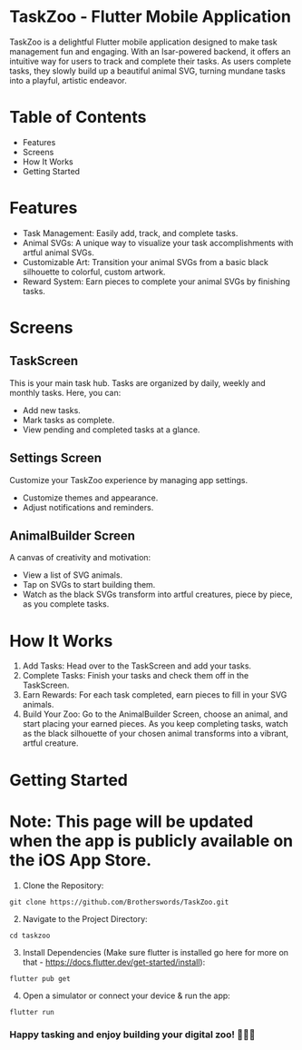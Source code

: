 # TaskZoo - Flutter Mobile Application
TaskZoo is a delightful Flutter mobile application designed to make task management fun and engaging. With an Isar-powered backend, it offers an intuitive way for users to track and complete their tasks. As users complete tasks, they slowly build up a beautiful animal SVG, turning mundane tasks into a playful, artistic endeavor.

# Table of Contents
- Features
- Screens
- How It Works
- Getting Started

# Features
- Task Management: Easily add, track, and complete tasks.
- Animal SVGs: A unique way to visualize your task accomplishments with artful animal SVGs.
- Customizable Art: Transition your animal SVGs from a basic black silhouette to colorful, custom artwork.
- Reward System: Earn pieces to complete your animal SVGs by finishing tasks.
# Screens
## TaskScreen
This is your main task hub. Tasks are organized by daily, weekly and monthly tasks. Here, you can:

- Add new tasks.
- Mark tasks as complete.
- View pending and completed tasks at a glance.

## Settings Screen
Customize your TaskZoo experience by managing app settings.
- Customize themes and appearance.
- Adjust notifications and reminders.

## AnimalBuilder Screen
A canvas of creativity and motivation:

- View a list of SVG animals.
- Tap on SVGs to start building them.
- Watch as the black SVGs transform into artful creatures, piece by piece, as you complete tasks.

# How It Works
1. Add Tasks: Head over to the TaskScreen and add your tasks.
2. Complete Tasks: Finish your tasks and check them off in the TaskScreen.
3. Earn Rewards: For each task completed, earn pieces to fill in your SVG animals.
4. Build Your Zoo: Go to the AnimalBuilder Screen, choose an animal, and start placing your earned pieces. As you keep completing tasks, watch as the black silhouette of your chosen animal transforms into a vibrant, artful creature.
# Getting Started
# Note: This page will be updated when the app is publicly available on the iOS App Store. 

1. Clone the Repository:

```git clone https://github.com/Brotherswords/TaskZoo.git```

2. Navigate to the Project Directory:

```cd taskzoo```

3. Install Dependencies (Make sure flutter is installed go here for more on that - https://docs.flutter.dev/get-started/install):

```flutter pub get```

4. Open a simulator or connect your device & run the app:

```flutter run```


### Happy tasking and enjoy building your digital zoo! 🐘🦒🐅
